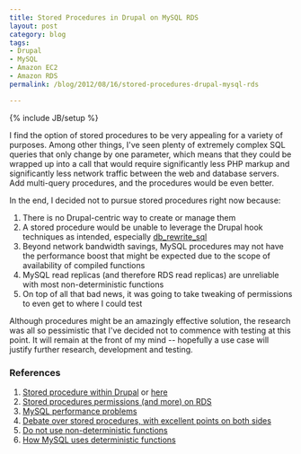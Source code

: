 ```yaml
---
title: Stored Procedures in Drupal on MySQL RDS
layout: post
category: blog
tags:
- Drupal
- MySQL
- Amazon EC2
- Amazon RDS
permalink: /blog/2012/08/16/stored-procedures-drupal-mysql-rds

---
```

{% include JB/setup %}
<div id="node-118" class="node node-blog node-promoted">
  <div class="content clearfix">
    <div class="field field-name-body field-type-text-with-summary field-label-hidden"><div class="field-items"><div class="field-item even"><p>I find the option of stored procedures to be very appealing for a variety of purposes. Among other things, I've seen plenty of extremely complex SQL queries that only change by one parameter, which means that they could be wrapped up into a call that would require significantly less PHP markup and significantly less network traffic between the web and database servers. Add multi-query procedures, and the procedures would be even better.</p>
<!--break-->
<p>In the end, I decided not to pursue stored procedures right now because:</p>
<ol><li>
		There is no Drupal-centric way to create or manage them</li>
	<li>
		A stored procedure would be unable to leverage the Drupal hook techniques as intended, especially <a href="http://api.drupal.org/api/drupal/includes!database.inc/function/db_rewrite_sql/6">db_rewrite_sql</a></li>
	<li>
		Beyond network bandwidth savings, MySQL procedures may not have the performance boost that might be expected due to the scope of availability of compiled functions</li>
	<li>
		MySQL read replicas (and therefore RDS read replicas) are unreliable with most non-deterministic functions</li>
	<li>
		On top of all that bad news, it was going to take tweaking of permissions to even get to where I could test</li>
</ol><p>Although procedures might be an amazingly effective solution, the research was all so pessimistic that I've decided not to commence with testing at this point. It will remain at the front of my mind -- hopefully a use case will justify further research, development and testing.</p>
<h3>
	References</h3>
<ol><li>
		<a href="http://drupal.org/node/119781">Stored procedure within Drupal</a> or <a href="http://programmingbulls.com/patch-execute-mysql-stored-procedures-drupal">here</a></li>
	<li>
		<a href="http://blog.peterdelahunty.com/2010/10/stored-procedures-on-amazon-rds.html">Stored procedures permissions (and more) on RDS</a></li>
	<li>
		<a href="http://www.joinfu.com/2010/05/mysql-stored-procedures-aint-all-that/">MySQL performance problems</a></li>
	<li>
		<a href="http://stackoverflow.com/questions/6368985/mysql-stored-procedures-use-them-or-not-to-use-them">Debate over stored procedures, with excellent points on both sides</a></li>
	<li>
		<a href="https://forums.aws.amazon.com/thread.jspa?messageID=198765">Do not use non-deterministic functions</a></li>
	<li>
		<a href="http://dev.mysql.com/doc/refman/5.0/en/create-procedure.html">How MySQL uses deterministic functions</a></li>
</ol></div></div></div>  </div>
</div>
